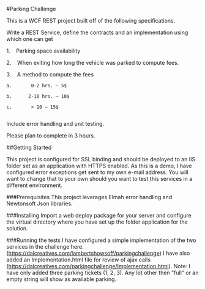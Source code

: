 ﻿#Parking Challenge

This is a WCF REST project built off of the following specifications.

Write a REST Service, define the contracts and an implementation using which one can get

  1.    Parking space availability

  2.    When exiting how long the vehicle was parked to compute fees.

  3.    A method to compute the fees

    a.       0-2 hrs. – 5$

    b.      2-10 hrs. – 10$

    c.       > 10 – 15$
	 
Include error handling and unit testing.

Please plan to complete in 3 hours.


##Getting Started

This project is configured for SSL binding and should be deployed to an IIS folder set as an application with HTTPS enabled.  As this is a demo, I have configured error exceptions get sent to my own e-mail address.  You will want to change that to your own should you want to test this services in a different environment.


###Prerequisites
This project leverages Elmah error handling and Newtonsoft Json libraries.

###Installing
Import a web deploy package for your server and configure the virtual directory where you have set up the folder application for the solution.

###Running the tests
I have configured a simple implementation of the two services in the challenge here.  (https://dalcreatives.com/lambertshowsoff/parkingchallenge)  I have also added an Implementation.html file for review of ajax calls (https://dalcreatives.com/parkingchallenge/Implementation.html).  Note:  I have only added three parking tickets (1, 2, 3).  Any lot other then "full" or an empty string will show as available parking.

